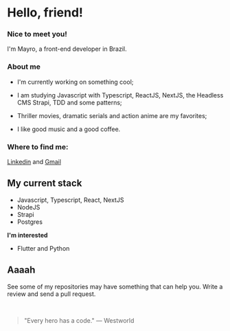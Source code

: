 # Hello, friend!
### Nice to meet you!

<p>
  I'm Mayro, a front-end developer in Brazil.
</p>

### About me

- I'm currently working on something cool;

- I am studying Javascript with Typescript, ReactJS, NextJS, the Headless CMS Strapi, TDD and some patterns;
- Thriller movies, dramatic serials and action anime are my favorites;
- I like good music and a good coffee.

### Where to find me:

[Linkedin](https://www.linkedin.com/in/mayro-myller-89945a14b/) and
[Gmail](mailto:deehmyller11@gmail.com)

## My current stack

- Javascript, Typescript, React, NextJS 
- NodeJS 
- Strapi 
- Postgres

**I'm interested**

- Flutter and Python

## Aaaah
See some of my repositories may have something that can help you. Write a review and send a pull request.


<br/>

> "Every hero has a code."
> ― Westworld
